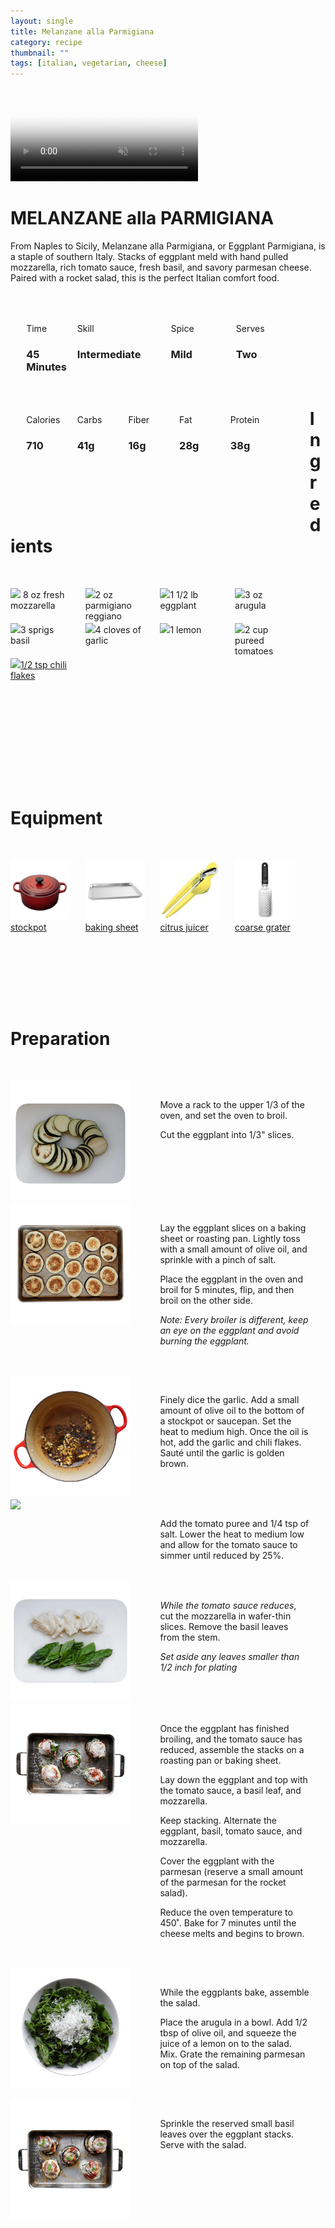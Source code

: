 ```yaml
---
layout: single
title: Melanzane alla Parmigiana
category: recipe
thumbnail: ""
tags: [italian, vegetarian, cheese]
---
```

<div class="backgroundvideo">
  <video autoplay loop muted class="banner__video" poster="annawees.github.io/images/melanzaneallaparmigianamain.jpg">
    <source src="" type="video/mp4"></video>
  <div class="overlay"> <h1> MELANZANE alla PARMIGIANA </h1></div>
</div>

From Naples to Sicily, Melanzane alla Parmigiana, or Eggplant Parmigiana, is a staple of southern Italy. 
Stacks of eggplant meld with hand pulled mozzarella, rich tomato sauce, fresh basil, and savory parmesan cheese. 
Paired with a rocket salad, this is the perfect Italian comfort food.

<div id= "recipedetails">
<div id= "time"> Time </div>
<div id= "skill"> Skill </div>
<div id= "spice"> Spice </div>
<div id= "serves"> Serves </div>
</div>

<div id= "recipenumbers">
<div id= "time"><h3> 45 Minutes</h3> </div>
<div id= "skill"><h3>Intermediate</h3> </div>
<div id= "spice"><h3> Mild</h3> </div>
<div id= "serves"><h3> Two </h3> </div>
</div>

<div id= "nutritiondetails">
<div id="calories"> Calories </div>
<div id="carbs"> Carbs </div>
<div id="fiber"> Fiber </div>
<div id="fat"> Fat </div>
<div id="protein"> Protein </div>
</div>

<div id= "nutritionnumbers">
<div id="calories"><h3> 710 </h3> </div>
<div id="carbs"><h3> 41g</h3> </div>
<div id="fiber"><h3> 16g</h3> </div>
<div id="fat"><h3> 28g</h3> </div>
<div id="protein"><h3> 38g</h3> </div>
</div>

<div id= "ingredienthdr">
<h1>Ingredients</h1>
</div>

<div id="ingredients">
<div id="ingredientone"><img src="/images/mozzarella.png"/> 8 oz fresh mozzarella </div>
<div id="ingredienttwo"><img src="/images/parmesan.png"/>2 oz parmigiano reggiano</div>
<div id="ingredientthree"><img src="/images/eggplant.png"/>1 1/2 lb eggplant</div>
<div id="ingredientfour"><img src="/images/arugula.png"/>3 oz arugula</div>
</div>

<div id="ingredients">
<div id="ingredientone"><img src="/images/basil.png"/>3 sprigs basil</div>
<div id="ingredienttwo"><img src="/images/4garlic.png"/>4 cloves of garlic</div>
<div id="ingredientthree"><img src="/images/lemon.png"/>1 lemon</div>
<div id="ingredientfour"><img src="/images/pureedtomatoes.png"/>2 cup pureed tomatoes</div>
</div>

<div id="ingredients">
<div id="ingredientone"><a href=""><img src="/images/chiliflakes.png"/>1/2 tsp chili flakes</a></div>
</div>

<div id= "equipmenthdr">
<h1>Equipment</h1>
</div>

<div id="equipment">
<div id="equipmentone"><a href="https://www.amazon.com/Creuset-Signature-Round-French-Truffle/dp/B0076NOFSC/ref=as_li_ss_tl?s=kitchen&rps=1&ie=UTF8&qid=1481598867&sr=1-38&keywords=le+creuset&refinements=p_85:2470955011&th=1&linkCode=ll1&tag=cilalime09-20&linkId=9987204213f6c7ac4d1e12889972e623"><img src="/images/stockpot.jpeg"/>stockpot</a></div>
<div id="equipmenttwo"><a href="https://www.amazon.com/Nordic-Ware-Natural-Aluminum-Commercial/dp/B000G0KJG4/ref=as_li_ss_tl?s=kitchen&rps=1&ie=UTF8&qid=1481599505&sr=1-5&keywords=baking+sheet&refinements=p_85:2470955011&linkCode=ll1&tag=cilalime09-20&linkId=678ae86e82d77d1a2615466229b01cfd"><img src="/images/bakingsheet.jpeg"/>baking sheet</a></div>
<div id="equipmentthree"><a href="https://www.amazon.com/Chefn-FreshForce-Citrus-Juicer-Lemon/dp/B002XOB0P0/ref=as_li_ss_tl?s=kitchen&ie=UTF8&qid=1482038971&sr=1-2-spons&keywords=citrus+juicer&psc=1&linkCode=ll1&tag=cilalime09-20&linkId=fead6ab94c6288d353210420231dcb8a"><img src="/images/citrusjuicer.jpeg"/>citrus juicer </a></div>
<div id="equipmentfour"><a href="https://www.amazon.com/Microplane-35009-Medium-Ribbon-Grater/dp/B00009WE3V/ref=as_li_ss_tl?s=kitchen&ie=UTF8&qid=1482039177&sr=1-10&keywords=microplane&linkCode=ll1&tag=cilalime09-20&linkId=e0f7f0f676e7565f4b0f1ff0b4f8c1f6"><img src="/images/coarsegrater.jpeg"/>coarse grater </a></div>
</div>

<div id="preparation">
<h1>Preparation</h1>
</div>

<div id="instruction">
<div id="image"><img src="/images/melanzaneallaparmigiana1.jpeg"/> </div>
<div id="step">Move a rack to the upper 1/3 of the oven, and set the oven to broil.<p>Cut the eggplant into 1/3" slices.</p></div>
</div>

<div id="instruction">
<div id="image"><img src="/images/melanzaneallaparmigiana2.jpeg"/> </div>
<div id="step">Lay the eggplant slices on a baking sheet or roasting pan. Lightly toss with a small amount of olive oil, and sprinkle with a pinch of salt.
<p>Place the eggplant in the oven and broil for 5 minutes, flip, and then broil on the other side.</p>
<p><i>Note: Every broiler is different, keep an eye on the eggplant and avoid burning the eggplant.</i></p></div>
</div>

<div id="instruction">
<div id="image"><img src="/images/melanzaneallaparmigiana3.jpeg"/> </div>
<div id="step">Finely dice the garlic. Add a small amount of olive oil to the bottom of a stockpot or saucepan. Set the heat to medium high. Once the oil is hot, add the garlic and chili flakes. Sauté until the garlic is golden brown.</div>
</div>

<div id="instruction">
<div id="image"><img src="/images/melanzaneallaparmigiana4.jpeg"/> </div>
<div id="step">Add the tomato puree and 1/4 tsp of salt. Lower the heat to medium low and allow for the tomato sauce to simmer until reduced by 25%.</div>
</div>

<div id="instruction">
<div id="image"><img src="/images/melanzaneallaparmigiana5.jpeg"/> </div>
<div id="step"><i>While the tomato sauce reduces</i>, cut the mozzarella in wafer-thin slices. Remove the basil leaves from the stem.
<p><i>Set aside any leaves smaller than 1/2 inch for plating</i></p></div>
</div>

<div id="instruction">
<div id="image"><img src="/images/melanzaneallaparmigiana6.jpeg"/> </div>
<div id="step">Once the eggplant has finished broiling, and the tomato sauce has reduced, assemble the stacks on a roasting pan or baking sheet. 
<p>Lay down the eggplant and top with the tomato sauce, a basil leaf, and mozzarella.</p>
<p>Keep stacking. Alternate the eggplant, basil, tomato sauce, and mozzarella.</p>
<p>Cover the eggplant with the parmesan (reserve a small amount of the parmesan for the rocket salad).</p>
<p>Reduce the oven temperature to 450˚. Bake for 7 minutes until the cheese melts and begins to brown.</p></div>
</div>

<div id="instruction">
<div id="image"><img src="/images/melanzaneallaparmigiana7.jpeg"/> </div>
<div id="step">While the eggplants bake, assemble the salad.
<p>Place the arugula in a bowl. Add 1/2 tbsp of olive oil, and squeeze the juice of a lemon on to the salad. Mix. Grate the remaining parmesan on top of the salad.</p></div>
</div>

<div id="instruction">
<div id="image"><img src="/images/melanzaneallaparmigiana8.jpeg"/> </div>
<div id="step">Sprinkle the reserved small basil leaves over the eggplant stacks. Serve with the salad.</div>
</div>

<style>
#backgroundvideo {
  position: absolute;
  z-index:0; }
  
#banner__video {
    margin-left: -200px;
    position: relative; }

#overlay {
   position: absolute; 
   margin-top: 300px;
   z-index: 10; }

#recipedetails { width: 90%; display:inline-block; float: left; margin-left: 5%; margin-top: 50px;}
#time { width: 26%; float: left;}
#skill { width: 26%; float: left; margin-left: 2%;}
#spice { width: 16%; float: left; margin-left: 2%;}
#serves { width 16%; float: left; margin-left: 2%;}
.clear {clear:both;}

#recipenumbers {width: 90%; display:inline-block; float: left; margin-left: 5%;}
#time { width: 16%; float: left;}
#skill { width: 31%; float: left; margin-left: 2%;}
#spice { width: 21%; float: left; margin-left: 2%;}
#serves { width 16%; float: left; margin-left: 2%;}
.clear {clear:both;}

#nutritiondetails { width: 90%; display:inline-block; float: left; margin-left: 5%; margin-top: 50px;}
#calories { width: 18%; float: left;}
#carbs { width: 18%; float: left; margin-left: 0%;}
#fiber { width: 18%; float: left; margin-left: 0%;}
#fat { width: 18%; float: left; margin-left: 0%;}
#protein { width: 18%; float: left; margin-left: 0%;}
.clear {clear:both;}

#nutritionnumbers { width: 90%; display:inline-block; float: left; margin-left: 5%; margin-bottom: 100px;}
#calories { width: 18%; float: left;}
#carbs { width: 18%; float: left; margin-left: 0%;}
#fiber { width: 18%; float: left; margin-left: 0%;}
#fat { width: 18%; float: left; margin-left: 0%;}
#protein { width: 18%; float: left; margin-left: 0%;}
.clear {clear:both;}

#ingredienthdr { margin-top:200px; margin-bottom: 50px; font-family: $serif;}

#ingredients { width: 95%; display:inline-block;}
#ingredientone { width: 20%; float:left;}
#ingredienttwo { width: 20%; float:left; margin-left: 5%;}
#ingredientthree { width:20%; float:left; margin-left: 5%;}
#ingredientfour { width:20%; float:left; margin-left: 5%;}
.clear {clear:both;}

#equipmenthdr { margin-top:200px; margin-bottom:50px; font-family: $serif;}

#equipment { width: 95%; display:inline-block;}
#equipmentone { width: 20%; float:left;}
#equipmenttwo { width: 20%; float:left; margin-left: 5%;}
#equipmentthree { width:20%; float:left; margin-left: 5%;}
#equipmentfour { width:20%; float:left; margin-left: 5%;}
.clear {clear:both;}

#preparation { margin-top: 150px; margin-bottom: 50px; font-family: $serif;}

#instruction { width:95%; display:inline-block;}
#image { width: 40%; float:left;}
#step { width: 50%; float:right; margin-top: 30px; margin-bottom: 30px;}
.clear {clear:both;}`

</style>
